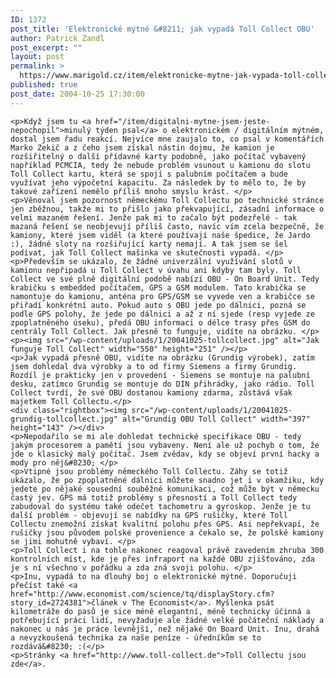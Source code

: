 ```yaml
---
ID: 1372
post_title: 'Elektronické mýtné &#8211; jak vypadá Toll Collect OBU'
author: Patrick Zandl
post_excerpt: ""
layout: post
permalink: >
  https://www.marigold.cz/item/elektronicke-mytne-jak-vypada-toll-collect-obu
published: true
post_date: 2004-10-25 17:30:00
---
```

	<p>Když jsem tu <a href="/item/digitalni-mytne-jsem-jeste-nepochopil">minulý týden psal</a> o elektronickém / digitálním mýtném, dostal jsem řadu reakcí. Nejvíce mne zaujalo to, co psal v komentářích Marko Zekič a z čeho jsem získal nástin dojmu, že kamion je rozšiřitelný o další přídavné karty podobně, jako počítač vybavený například PCMCIA, tedy že nebude problém vsunout u kamionu do slotu Toll Collect kartu, která se spojí s palubním počítačem a bude využívat jeho výpočetní kapacitu. Za následek by to mělo to, že by takové zařízení nemělo příliš mnoho smyslu krást. </p>
	<p>Věnoval jsem pozornost německému Toll Collectu po technické stránce jen zběžnou, takže mi to přišlo jako překvapující, zásadní informace o velmi mazaném řešení. Jenže pak mi to začalo být podezřelé - tak mazaná řešení se neobjevují příliš často, navíc vím zcela bezpečně, že kamiony, které jsem viděl (a které používají naše špedice, že Jardo :), žádné sloty na rozšiřující karty nemají. A tak jsem se šel podívat, jak Toll Collect mašinka ve skutečnosti vypadá. </p>
	<p>Především se ukázalo, že žádné univerzální využívání slotů v kamionu nepřipadá u Toll Collect v úvahu ani kdyby tam byly. Toll Collect ve své plně digitální podobě nabízí OBU - On Board Unit. Tedy krabičku s embedded počítačem, GPS a GSM modulem. Tato krabička se namontuje do kamionu, anténa pro GPS/GSM se vyvede ven a krabičce se přiřadí konkrétní auto. Pokud auto s OBU jede po dálnici, pozná se podle GPS polohy, že jede po dálnici a až z ní sjede (resp vyjede ze zpoplatněného úseku), předá OBU informaci o délce trasy přes GSM do centrály Toll Collect. Jak přesně to funguje, vidíte na obrázku. </p>
	<p><img src="/wp-content/uploads/1/20041025-tollcollect.jpg" alt="Jak funguje Toll Collect" width="550" height="251" /></p>
	<p>Jak vypadá přesně OBU, vidíte na obrázku (Grundig výrobek), zatím jsem dohledal dva výrobky a to od firmy Siemens a firmy Grundig. Rozdíl je prakticky jen v provedení - Siemens se montuje na palubní desku, zatímco Grundig se montuje do DIN přihrádky, jako rádio. Toll Collect tvrdí, že své OBU dostanou kamiony zdarma, zůstává však majetkem Toll Collectu.</p>
	<div class="rightbox"><img src="/wp-content/uploads/1/20041025-grundig-tollcollect.jpg" alt="Grundig OBU Toll Collect" width="397" height="143" /></div>
	<p>Nepodařilo se mi ale dohledat technické specifikace OBU - tedy jakým procesorem a pamětí jsou vybaveny. Není ale už pochyb o tom, že jde o klasický malý počítač. Jsem zvědav, kdy se objeví první hacky a mody pro něj&#8230; </p>
	<p>Vtipné jsou problémy německého Toll Collectu. Záhy se totiž ukázalo, že po zpoplatněné dálnici můžete snadno jet i v okamžiku, kdy jedete po nějaké sousední souběžné komunikaci, což může být v německu častý jev. GPS má totiž problémy s přesností a Toll Collect tedy zabudoval do systému také odečet tachometru a gyroskop. Jenže je tu další problém - objevují se nabídky na GPS rušičky, které Toll Collectu znemožní získat kvalitní polohu přes GPS. Asi nepřekvapí, že rušičky jsou původem polské provenience a čekalo se, že polské kamiony se jimi mohutně vybaví. </p>
	<p>Toll Collect i na tohle nakonec reagoval právě zavedením zhruba 300 kontrolních míst, kde je přes infraport na každé OBU zjišťováno, zda je s ní všechno v pořádku a zda zná svoji polohu. </p>
	<p>Inu, vypadá to na dlouhý boj o elektronické mýtné. Doporučuji přečíst také <a href="http://www.economist.com/science/tq/displayStory.cfm?story_id=2724381">článek v The Economist</a>. Myšlenka psát kilometráže do pasů je sice méně elegantní, méně technicky účinná a potřebující práci lidí, nevyžaduje ale žádné velké počáteční náklady a nakonec u nás je práce levnější, než nějaké On Board Unit. Inu, drahá a nevyzkoušená technika za naše peníze - úředníkům se to rozdává&#8230; :(</p>
	<p>Stránky <a href="http://www.toll-collect.de">Toll Collectu jsou zde</a>.
</p>